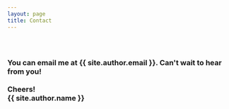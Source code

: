 ```yaml
---
layout: page
title: Contact
---
```

<style>
    h3{padding-top: 40px;}

    a{text-decoration: none;}
</style>
<h3>You can email me at <a href="mailto:{{ site.author.email }}" target="_blank" class="blue-bold hover-underline-animation">{{ site.author.email }}</a>. 
    Can't wait to hear from you!<br><br>Cheers!<br>{{ site.author.name }}</h3>
